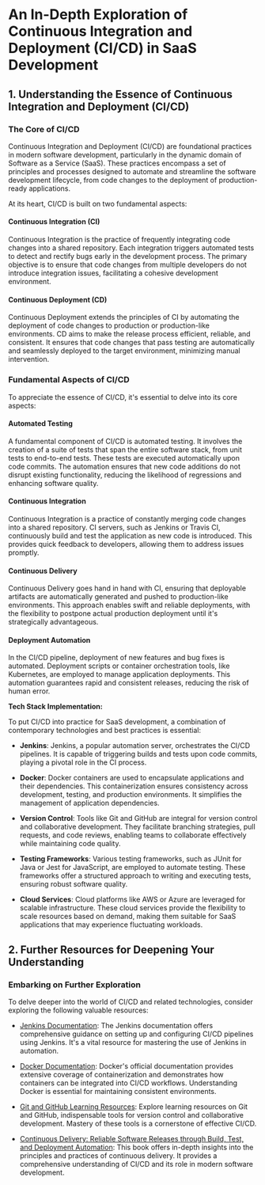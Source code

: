# An In-Depth Exploration of Continuous Integration and Deployment (CI/CD) in SaaS Development

## 1. Understanding the Essence of Continuous Integration and Deployment (CI/CD)

### The Core of CI/CD

Continuous Integration and Deployment (CI/CD) are foundational practices in modern software development, particularly in the dynamic domain of Software as a Service (SaaS). These practices encompass a set of principles and processes designed to automate and streamline the software development lifecycle, from code changes to the deployment of production-ready applications.

At its heart, CI/CD is built on two fundamental aspects:

#### Continuous Integration (CI)

Continuous Integration is the practice of frequently integrating code changes into a shared repository. Each integration triggers automated tests to detect and rectify bugs early in the development process. The primary objective is to ensure that code changes from multiple developers do not introduce integration issues, facilitating a cohesive development environment.

#### Continuous Deployment (CD)

Continuous Deployment extends the principles of CI by automating the deployment of code changes to production or production-like environments. CD aims to make the release process efficient, reliable, and consistent. It ensures that code changes that pass testing are automatically and seamlessly deployed to the target environment, minimizing manual intervention.

### Fundamental Aspects of CI/CD

To appreciate the essence of CI/CD, it's essential to delve into its core aspects:

#### Automated Testing

A fundamental component of CI/CD is automated testing. It involves the creation of a suite of tests that span the entire software stack, from unit tests to end-to-end tests. These tests are executed automatically upon code commits. The automation ensures that new code additions do not disrupt existing functionality, reducing the likelihood of regressions and enhancing software quality.

#### Continuous Integration

Continuous Integration is a practice of constantly merging code changes into a shared repository. CI servers, such as Jenkins or Travis CI, continuously build and test the application as new code is introduced. This provides quick feedback to developers, allowing them to address issues promptly.

#### Continuous Delivery

Continuous Delivery goes hand in hand with CI, ensuring that deployable artifacts are automatically generated and pushed to production-like environments. This approach enables swift and reliable deployments, with the flexibility to postpone actual production deployment until it's strategically advantageous.

#### Deployment Automation

In the CI/CD pipeline, deployment of new features and bug fixes is automated. Deployment scripts or container orchestration tools, like Kubernetes, are employed to manage application deployments. This automation guarantees rapid and consistent releases, reducing the risk of human error.

**Tech Stack Implementation:**

To put CI/CD into practice for SaaS development, a combination of contemporary technologies and best practices is essential:

- **Jenkins**: Jenkins, a popular automation server, orchestrates the CI/CD pipelines. It is capable of triggering builds and tests upon code commits, playing a pivotal role in the CI process.

- **Docker**: Docker containers are used to encapsulate applications and their dependencies. This containerization ensures consistency across development, testing, and production environments. It simplifies the management of application dependencies.

- **Version Control**: Tools like Git and GitHub are integral for version control and collaborative development. They facilitate branching strategies, pull requests, and code reviews, enabling teams to collaborate effectively while maintaining code quality.

- **Testing Frameworks**: Various testing frameworks, such as JUnit for Java or Jest for JavaScript, are employed to automate testing. These frameworks offer a structured approach to writing and executing tests, ensuring robust software quality.

- **Cloud Services**: Cloud platforms like AWS or Azure are leveraged for scalable infrastructure. These cloud services provide the flexibility to scale resources based on demand, making them suitable for SaaS applications that may experience fluctuating workloads.

## 2. Further Resources for Deepening Your Understanding

### Embarking on Further Exploration

To delve deeper into the world of CI/CD and related technologies, consider exploring the following valuable resources:

- [Jenkins Documentation](https://www.jenkins.io/doc/): The Jenkins documentation offers comprehensive guidance on setting up and configuring CI/CD pipelines using Jenkins. It's a vital resource for mastering the use of Jenkins in automation.

- [Docker Documentation](https://docs.docker.com/): Docker's official documentation provides extensive coverage of containerization and demonstrates how containers can be integrated into CI/CD workflows. Understanding Docker is essential for maintaining consistent environments.

- [Git and GitHub Learning Resources](https://docs.github.com/en): Explore learning resources on Git and GitHub, indispensable tools for version control and collaborative development. Mastery of these tools is a cornerstone of effective CI/CD.

- [Continuous Delivery: Reliable Software Releases through Build, Test, and Deployment Automation](https://www.amazon.com/Continuous-Delivery-Deployment-Automation-Addison-Wesley/dp/0321601912): This book offers in-depth insights into the principles and practices of continuous delivery. It provides a comprehensive understanding of CI/CD and its role in modern software development.
